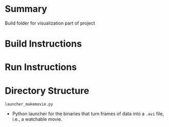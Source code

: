 # Summary
Build folder for visualization part of project

# Build Instructions

# Run Instructions

# Directory Structure
`launcher_makemovie.py`
- Python launcher for the binaries that turn frames of data into a `.avi` file, i.e., a watchable movie.  